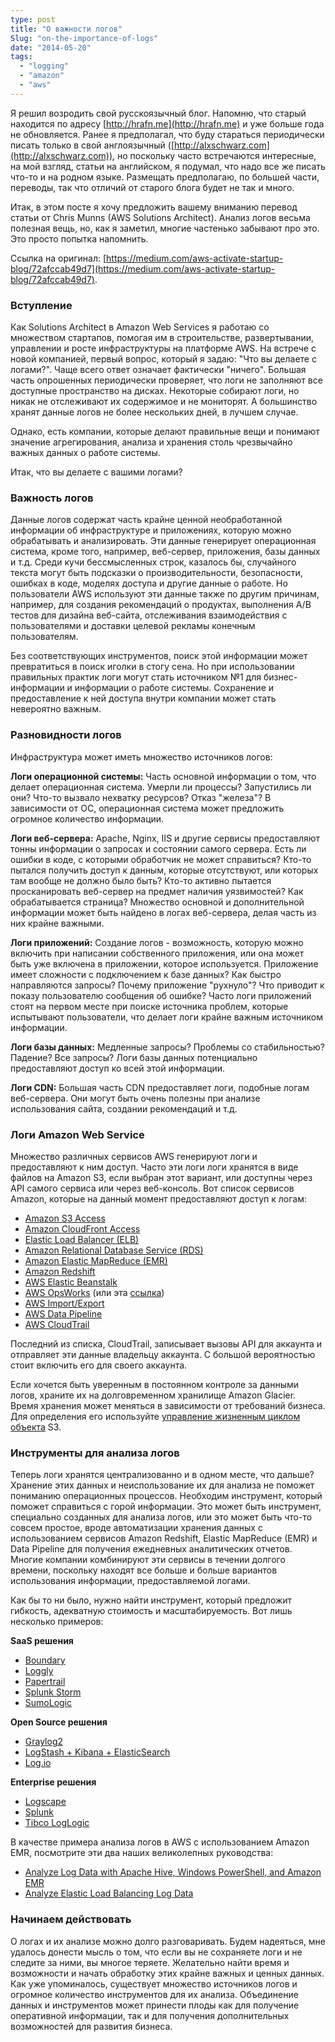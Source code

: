 ```yaml
---
type: post
title: "О важности логов"
Slug: "on-the-importance-of-logs"
date: "2014-05-20"
tags: 
  - "logging"
  - "amazon"
  - "aws"
---
```


Я решил возродить свой русскоязычный блог. Напомню, что старый находится по адресу [http://hrafn.me](http://hrafn.me) и уже больше года не обновляется. Ранее я предполагал, что буду стараться периодически писать только в свой англоязычный ([http://alxschwarz.com](http://alxschwarz.com)), но поскольку часто встречаются интересные, на мой взгляд, статьи на английском, я подумал, что надо все же писать что-то и на родном языке. Размещать предполагаю, по большей части, переводы, так что отличий от старого блога будет не так и много.

Итак, в этом посте я хочу предложить вашему вниманию перевод статьи от Chris Munns (AWS Solutions Architect). Анализ логов весьма полезная вещь, но, как я заметил, многие частенько забывают про это. Это просто попытка напомнить. 

Ссылка на оригинал: [https://medium.com/aws-activate-startup-blog/72afccab49d7](https://medium.com/aws-activate-startup-blog/72afccab49d7).

### Вступление

Как Solutions Architect в Amazon Web Services я работаю со множеством стартапов, помогая им в строительстве, развертывании, управлении и росте инфраструктуры на платформе AWS. На встрече с новой компанией, первый вопрос, который я задаю: "Что вы делаете с логами?". Чаще всего ответ означает фактически "ничего". Большая часть опрошенных периодически проверяет, что логи не заполняют все доступные пространство на дисках. Некоторые собирают логи, но никак не отслеживают их содержимое и не мониторят. А большинство хранят данные логов не более нескольких дней, в лучшем случае.

Однако, есть компании, которые делают правильные вещи и понимают значение агрегирования, анализа и хранения столь чрезвычайно важных данных о работе системы.

Итак, что вы делаете с вашими логами?

### Важность логов

Данные логов содержат часть крайне ценной необработанной информации об инфраструктуре и приложениях, которую можно обрабатывать и анализировать. Эти данные генерирует операционная система, кроме того, например, веб-сервер, приложения, базы данных и т.д. Среди кучи бессмысленных строк, казалось бы, случайного текста могут быть подсказки о производительности, безопасности, ошибках в коде, моделях доступа и другие данные о работе. Но пользователи AWS используют эти данные также по другим причинам, например, для создания рекомендаций о продуктах, выполнения A/B тестов для дизайна веб-сайта, отслеживания взаимодействия с пользователями и доставки целевой рекламы конечным пользователям.

Без соответствующих инструментов, поиск этой информации может превратиться в поиск иголки в стогу сена. Но при использовании правильных практик логи могут стать источником №1 для бизнес-информации и информации о работе системы. Сохранение и предоставление к ней доступа внутри компании может стать невероятно важным. 

### Разновидности логов

Инфраструктура может иметь множество источников логов:

**Логи операционной системы:** Часть основной информации о том, что делает операционная система. Умерли ли процессы? Запустились ли они? Что-то вызвало нехватку ресурсов? Отказ "железа"? В зависимости от ОС, операционная система может предложить огромное количество информации.

**Логи веб-сервера:** Apache, Nginx, IIS и другие сервисы предоставляют тонны информации о запросах и состоянии самого сервера. Есть ли ошибки в коде, с которыми обработчик не может справиться? Кто-то пытался получить доступ к данным, которые отсутствуют, или которых там вообще не должно было быть? Кто-то активно пытается просканировать веб-сервер на предмет наличия уязвимостей? Как обрабатывается страница? Множество основной и дополнительной информации может быть найдено в логах веб-сервера, делая часть из них крайне важными.

**Логи приложений:** Создание логов - возможность, которую можно включить при написании собственного приложения, или она может быть уже включена в приложении, которое используется. Приложение имеет сложности с подключением к базе данных? Как быстро направляются запросы? Почему приложение "рухнуло"? Что приводит к показу пользователю сообщения об ошибке? Часто логи приложений стоят на первом месте при поиске источника проблем, которые испытывают пользователи, что делает логи крайне важным источником информации.

**Логи базы данных:** Медленные запросы? Проблемы со стабильностью? Падение? Все запросы? Логи базы данных потенциально предоставляют доступ ко всей этой информации.

**Логи CDN:** Большая часть CDN предоставляет логи, подобные логам веб-сервера. Они могут быть очень полезны при анализе использования сайта, создании рекомендаций и т.д.

### Логи Amazon Web Service

Множество различных сервисов AWS генерируют логи и предоставляют к ним доступ. Часто эти логи логи хранятся в виде файлов на Amazon S3, если выбран этот вариант, или доступны через API самого сервиса или через веб-консоль. Вот список сервисов Amazon, которые на данный момент предоставляют доступ к логам:

- [Amazon S3 Access](http://docs.aws.amazon.com/AmazonS3/latest/dev/ServerLogs.html)
- [Amazon CloudFront Access](http://docs.aws.amazon.com/AmazonCloudFront/latest/DeveloperGuide/AccessLogs.html)
- [Elastic Load Balancer (ELB)](http://docs.aws.amazon.com/ElasticLoadBalancing/latest/DeveloperGuide/access-log-collection.html)
- [Amazon Relational Database Service (RDS)](http://docs.aws.amazon.com/AmazonRDS/latest/UserGuide/USER_LogAccess.Procedural.Downloading.html)
- [Amazon Elastic MapReduce (EMR)](http://docs.aws.amazon.com/ElasticMapReduce/latest/DeveloperGuide/emr-manage-view-web-log-files.html)
- [Amazon Redshift](http://docs.aws.amazon.com/redshift/latest/mgmt/db-auditing.html)
- [AWS Elastic Beanstalk](http://docs.aws.amazon.com/elasticbeanstalk/latest/dg/using-features.loggingS3.title.html)
- [AWS OpsWorks](http://docs.aws.amazon.com/opsworks/latest/userguide/troubleshoot-debug-log.html) (или эта [ссылка](http://docs.aws.amazon.com/opsworks/latest/userguide/agent-show.html))
- [AWS Import/Export](http://docs.aws.amazon.com/AWSImportExport/latest/DG/ViewingLogFilesImportJob.html)
- [AWS Data Pipeline](http://docs.aws.amazon.com/datapipeline/latest/DeveloperGuide/dp-error-logs.html)
- [AWS CloudTrail](https://aws.amazon.com/cloudtrail/)

Последний из списка, CloudTrail, записывает вызовы API для аккаунта и отправляет эти данные владельцу аккаунта. С большой вероятностью стоит включить его для своего аккаунта.

Если хочется быть уверенным в постоянном контроле за данными логов, храните их на долговременном хранилище Amazon Glacier. Время хранения может меняться в зависимости от требований бизнеса. Для определения его используйте [управление жизненным циклом объекта](http://docs.aws.amazon.com/AmazonS3/latest/dev/object-lifecycle-mgmt.html) S3.

### Инструменты для анализа логов

Теперь логи хранятся централизованно и в одном месте, что дальше? Хранение этих данных и неиспользование их для анализа не поможет пониманию операционных процессов. Необходим инструмент, который поможет справиться с горой информации. Это может быть инструмент, специально созданных для анализа логов, или это может быть что-то совсем простое, вроде автоматизации хранения данных с использованием сервисов Amazon Redshift, Elastic MapReduce (EMR) и Data Pipeline для получения ежедневных аналитических отчетов. Многие компании комбинируют эти сервисы в течении долгого времени, поскольку находят все больше и больше вариантов использования информации, предоставляемой логами. 

Как бы то ни было, нужно найти инструмент, который предложит гибкость, адекватную стоимость и масштабируемость. Вот лишь несколько примеров:

**SaaS решения**
- [Boundary](http://boundary.com/)
- [Loggly](http://www.loggly.com/)
- [Papertrail](http://papertrailapp.com/)
- [Splunk Storm](http://www.splunkstorm.com/)
- [SumoLogic](http://www.sumologic.com/)

**Open Source решения**
- [Graylog2](http://graylog2.org/)
- [LogStash + Kibana + ElasticSearch](http://www.elasticsearch.org/overview/logstash/)
- [Log.io](http://logio.org/)

**Enterprise решения**
- [Logscape](http://www.logscape.com/)
- [Splunk](http://www.splunk.com/)
- [Tibco LogLogic](http://www.tibco.com/products/event-processing/log-management/default.jsp)

В качестве примера анализа логов в AWS с использованием Amazon EMR, посмотрите эти два наших великолепных руководства:

- [Analyze Log Data with Apache Hive, Windows PowerShell, and Amazon EMR](https://aws.amazon.com/articles/3681655242374956)
- [Analyze Elastic Load Balancing Log Data](http://docs.aws.amazon.com/ElasticMapReduce/latest/DeveloperGuide/emr-process-logs.html)

### Начинаем действовать

О логах и их анализе можно долго разговаривать. Будем надеяться, мне удалось донести мысль о том, что если вы не сохраняете логи и не следите за ними, вы многое теряете. Желательно найти время и возможности и начать обработку этих крайне важных и ценных данных. Как уже упоминалось, существует множество источников логов и огромное количество инструментов для их анализа. Объединение данных и инструментов может принести плоды как для получение оперативной информации, так и для получения дополнительных возможностей для развития бизнеса. 


